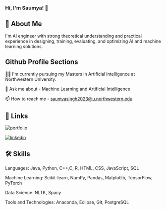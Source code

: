 
### Hi, I'm Saumya! 👋


## 🚀 About Me
I'm AI engineer with strong theoretical understanding and practical experience in designing, training, evaluating, and optimizing AI and machine learning solutions.

## Github Profile Sections
👩‍💻 I'm currently pursuing my Masters in Artificial Intelligence at Northwestern University.

💬 Ask me about - Machine Learning and Artificial Intelligence

📫 How to reach me - saumyasingh2023@u.northwestern.edu






## 🔗 Links
[![portfolio](https://img.shields.io/badge/my_portfolio-000?style=for-the-badge&logo=ko-fi&logoColor=white)](https://saumyasingh98.github.io/)

[![linkedin](https://img.shields.io/badge/linkedin-0A66C2?style=for-the-badge&logo=linkedin&logoColor=white)](https://www.linkedin.com/saumyasingh98)



## 🛠 Skills
Languages: Java, Python, C++,C, R, HTML, CSS, JavaScript, SQL

Machine Learning: Scikit-learn, NumPy, Pandas, Matplotlib, TensorFlow, PyTorch 

Data Science: NLTK, Spacy 

Tools and Technologies: Anaconda, Eclipse, Git, PostgreSQL
